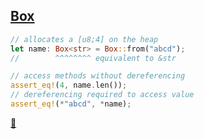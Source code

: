 ## [Box](https://doc.rust-lang.org/std/boxed/struct.Box.html)

```rust
// allocates a [u8;4] on the heap
let name: Box<str> = Box::from("abcd");
//        ^^^^^^^^ equivalent to &str

// access methods without dereferencing
assert_eq!(4, name.len());
// dereferencing required to access value
assert_eq!(*"abcd", *name);
```

[📒](https://doc.rust-lang.org/book/ch15-01-box.html)